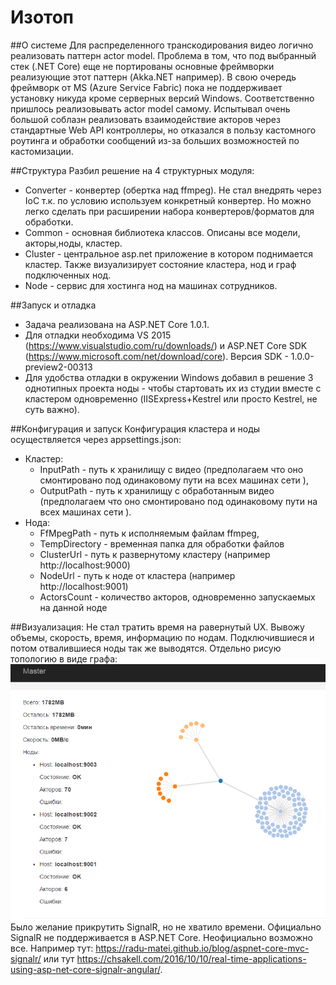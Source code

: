 # Изотоп

##О системе
Для распределенного транскодирования видео логично реализовать паттерн actor model. Проблема в том, что под выбранный стек (.NET Core) еще не портированы основные фреймворки реализующие этот паттерн (Akka.NET например).
В свою очередь фреймворк от MS (Azure Service Fabric) пока не поддерживает установку никуда кроме серверных версий Windows. Соответственно пришлось реализовывать actor model самому. Испытывал очень большой соблазн
реализовать взаимодействие акторов через стандартные Web API контроллеры, но отказался в пользу каcтомного роутинга и обработки сообщений из-за больших возможностей по кастомизации.

##Структура
Разбил решение на 4 структурных модуля: 
* Converter - конвертер (обертка над ffmpeg). Не стал внедрять через IoC т.к. по условию используем конкретный конвертер. Но можно легко сделать при расширении набора конвертеров/форматов для обработки.
* Common - основная библиотека классов. Описаны все модели, акторы,ноды, кластер.
* Cluster - центральное asp.net приложение в котором поднимается кластер. Также визуализирует состояние кластера, нод и граф подключенных нод.
* Node - сервис для хостинга нод на машинах сотрудников.

##Запуск и отладка
* Задача реализована на ASP.NET Core 1.0.1. 
* Для отладки необходима VS 2015 (https://www.visualstudio.com/ru/downloads/) и ASP.NET Core SDK (https://www.microsoft.com/net/download/core). Версия SDK - 1.0.0-preview2-00313
* Для удобства отладки в окружении Windows добавил в решение 3 однотипных проекта ноды - чтобы стартовать их из студии вместе с кластером одновременно (IISExpress+Kestrel или просто Kestrel, не суть важно).

##Конфигурация и запуск
Конфигурация кластера и ноды осуществляется через appsettings.json:
* Кластер:
	* InputPath - путь к хранилищу с видео (предполагаем что оно смонтировано под одинаковому пути на всех машинах сети ),
	* OutputPath - путь к хранилищу с обработанным видео (предполагаем что оно смонтировано под одинаковому пути на всех машинах сети ).
* Нода:
	* FfMpegPath - путь к исполняемым файлам ffmpeg,
	* TempDirectory - временная папка для обработки файлов
	* ClusterUrl - путь к развернутому кластеру (например http://localhost:9000)
	* NodeUrl - путь к ноде от кластера (например http://localhost:9001)
	* ActorsCount - количество акторов, одновременно запускаемых на данной ноде

##Визуализация:
Не стал тратить время на равернутый UX. Вывожу объемы, скорость, время, информацию по нодам. Подключившиеся и потом отвалившиеся ноды так же выводятся. Отдельно рисую топологию в виде графа:
 ![UI example](example.png)
Было желание прикрутить SignalR, но не хватило времени. Официально SignalR не поддерживается в ASP.NET Core. Неофициально возможно все. Например тут: https://radu-matei.github.io/blog/aspnet-core-mvc-signalr/ или тут https://chsakell.com/2016/10/10/real-time-applications-using-asp-net-core-signalr-angular/. 